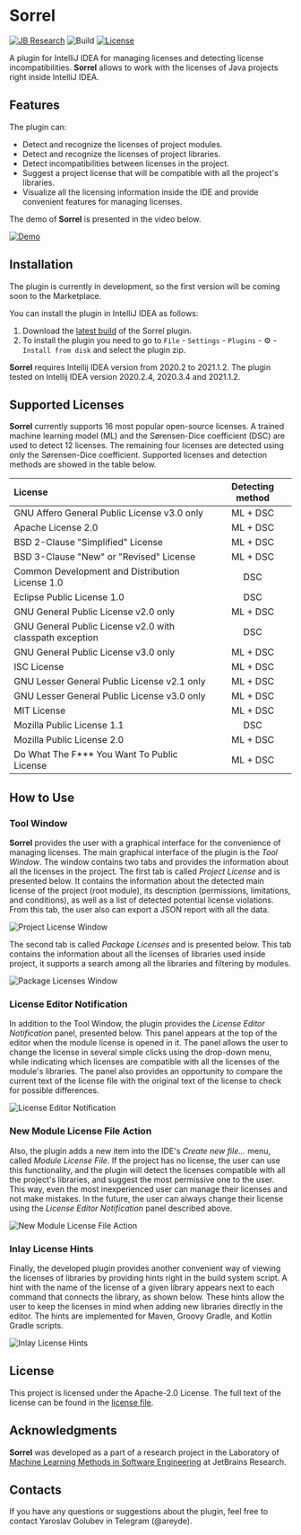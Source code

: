 # Sorrel

[![JB Research](https://jb.gg/badges/research-flat-square.svg)](https://research.jetbrains.org/)
![Build](https://github.com/JetBrains-Research/sorrel/workflows/Build/badge.svg)
[![License](https://img.shields.io/badge/License-Apache%202.0-blue.svg)](https://github.com/JetBrains-Research/sorrel/blob/main/LICENSE)

<!-- Plugin description -->
A plugin for IntelliJ IDEA for managing licenses and detecting license incompatibilities. **Sorrel** allows to work with the
licenses of Java projects right inside IntelliJ IDEA.

## Features

The plugin can:

- Detect and recognize the licenses of project modules.
- Detect and recognize the licenses of project libraries.
- Detect incompatibilities between licenses in the project.
- Suggest a project license that will be compatible with all the project's libraries.
- Visualize all the licensing information inside the IDE and provide convenient features for managing licenses.

<!-- Plugin description end -->

The demo of **Sorrel** is presented in the video below.

[![Demo](http://img.youtube.com/vi/doUeAwPjcPE/0.jpg)](http://www.youtube.com/watch?v=doUeAwPjcPE)

## Installation

The plugin is currently in development, so the first version will be coming soon to the Marketplace.

You can install the plugin in IntelliJ IDEA as follows:

1. Download
   the [latest build](https://github.com/JetBrains-Research/sorrel/releases/download/v1.0-eap/Sorrel-1.0-eap.zip) of the
   Sorrel plugin.
2. To install the plugin you need to go to `File` - `Settings` - `Plugins` - ⚙️ - `Install from disk` and select the
   plugin zip.

**Sorrel** requires Intellij IDEA version from 2020.2 to 2021.1.2. The plugin tested on Intellij IDEA version 2020.2.4,
2020.3.4 and 2021.1.2.

## Supported Licenses

**Sorrel** currently supports 16 most popular open-source licenses. A trained machine learning model (ML) and the
Sørensen-Dice coefficient (DSC)
are used to detect 12 licenses. The remaining four licenses are detected using only the Sørensen-Dice coefficient.
Supported licenses and detection methods are showed in the table below.

| License                                                  | Detecting method |
| :------------------------------------------------------- | :--------------: |
| GNU Affero General Public License v3.0 only              | ML + DSC         |
| Apache License 2.0                                       | ML + DSC         |
| BSD 2-Clause "Simplified" License                        | ML + DSC         |
| BSD 3-Clause "New" or "Revised" License                  | ML + DSC         |
| Common Development and Distribution License 1.0          | DSC              |
| Eclipse Public License 1.0                               | DSC              |
| GNU General Public License v2.0 only                     | ML + DSC         |
| GNU General Public License v2.0 with classpath exception | DSC              |
| GNU General Public License v3.0 only                     | ML + DSC         |
| ISC License                                              | ML + DSC         |
| GNU Lesser General Public License v2.1 only              | ML + DSC         |
| GNU Lesser General Public License v3.0 only              | ML + DSC         |
| MIT License                                              | ML + DSC         |
| Mozilla Public License 1.1                               | DSC              |
| Mozilla Public License 2.0                               | ML + DSC         |
| Do What The F*** You Want To Public License              | ML + DSC         |

## How to Use

### Tool Window

**Sorrel** provides the user with a graphical interface for the convenience of managing licenses. The main graphical
interface of the plugin is the *Tool Window*. The window contains two tabs and provides the information about all the
licenses in the project. The first tab is called *Project License* and is presented below. It contains the information
about the detected main license of the project (root module), its description (permissions, limitations, and conditions), 
as well as a list of detected potential license violations. From this tab, the user also can export a JSON report with
all the data.

![Project License Window](https://github.com/JetBrains-Research/sorrel/raw/main/docs/pictures/ProjectLicenseWindow.png)

The second tab is called *Package Licenses* and is presented below. This tab contains the information about all the
licenses of libraries used inside project, it supports a search among all the libraries and filtering by modules.

![Package Licenses Window](https://github.com/JetBrains-Research/sorrel/raw/main/docs/pictures/PackageLicensesWindow.png)

### License Editor Notification

In addition to the Tool Window, the plugin provides the *License Editor Notification* panel, presented below. This panel
appears at the top of the editor when the module license is opened in it. The panel allows the user to change the
license in several simple clicks using the drop-down menu, while indicating which licenses are compatible with all the
licenses of the module's libraries. The panel also provides an opportunity to compare the current text of the license
file with the original text of the license to check for possible differences.

![License Editor Notification](https://github.com/JetBrains-Research/sorrel/raw/main/docs/pictures/LicenseEditorNotification.png)

### New Module License File Action

Also, the plugin adds a new item into the IDE's *Create new file...* menu, called *Module License File*. If the project
has no license, the user can use this functionality, and the plugin will detect the licenses compatible with all the
project's libraries, and suggest the most permissive one to the user. This way, even the most inexperienced user can
manage their licenses and not make mistakes. In the future, the user can always change their license using the *License
Editor Notification* panel described above.

![New Module License File Action](https://github.com/JetBrains-Research/sorrel/raw/main/docs/pictures/NewModuleLicenseFileAction.png)

### Inlay License Hints

Finally, the developed plugin provides another convenient way of viewing the licenses of libraries by providing hints
right in the build system script. A hint with the name of the license of a given library appears next to each command
that connects the library, as shown below. These hints allow the user to keep the licenses in mind when adding new
libraries directly in the editor. The hints are implemented for Maven, Groovy Gradle, and Kotlin Gradle scripts.

![Inlay License Hints](https://github.com/JetBrains-Research/sorrel/raw/main/docs/gif/InlayLicenseHints.gif)

## License

This project is licensed under the Apache-2.0 License. The full text of the license can be found in
the [license file](https://github.com/JetBrains-Research/sorrel/blob/main/LICENSE).

## Acknowledgments

**Sorrel** was developed as a part of a research project in the Laboratory of [Machine Learning Methods in Software Engineering](https://research.jetbrains.org/groups/ml_methods/) at JetBrains Research.

## Contacts

If you have any questions or suggestions about the plugin, feel free to contact Yaroslav Golubev in Telegram (@areyde).
